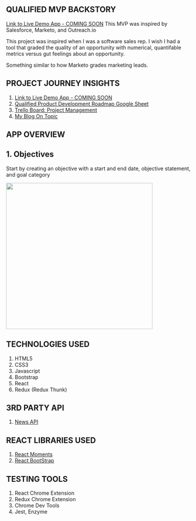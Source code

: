 ## QUALIFIED MVP BACKSTORY

[Link to Live Demo App - COMING SOON](https://friendly-wiles-9707cf.netlify.com/)
This MVP was inspired by Salesforce, Marketo, and Outreach.io

This project was inspired when I was a software sales rep. I wish I had a tool that graded the quality of an opportunity with numerical, quantifable metrics versus gut feelings about an opportunity.

Something similar to how Marketo grades marketing leads.

## PROJECT JOURNEY INSIGHTS

1. [Link to Live Demo App - COMING SOON](https://friendly-wiles-9707cf.netlify.com/)
2. [Qualified Product Development Roadmap Google Sheet ](https://docs.google.com/spreadsheets/d/1rEqcpEd8b2sCHKsGvMcy7s1Rh6V66-jFo1X5c5EcSOE/edit?usp=sharing)
3. [Trello Board: Project Management](https://trello.com/b/Wxv7FAQB/qualified-react-crm)
4. [My Blog On Topic](https://www.mraddoil.com/2019/02/10/okrs-goal-management-framework/)

## APP OVERVIEW

## 1. Objectives

Start by creating an objective with a start and end date, objective statement, and goal category

<img src= "" width ="400" height="400">

## TECHNOLOGIES USED

1. HTML5
2. CSS3
3. Javascript
4. Bootstrap
5. React
6. Redux (Redux Thunk)

## 3RD PARTY API

1. [News API](https://newsapi.org/s/google-news-api)

## REACT LIBRARIES USED

1. [React Moments](https://github.com/headzoo/react-moment#readme)
2. [React BootStrap](https://react-bootstrap.github.io/)

## TESTING TOOLS

1. React Chrome Extension
2. Redux Chrome Extension
3. Chrome Dev Tools
4. Jest, Enzyme
